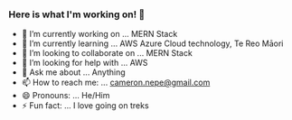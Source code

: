### Here is what I'm working on! 👋 

- 🔭 I’m currently working on ... MERN Stack
- 🌱 I’m currently learning ... AWS Azure Cloud technology, Te Reo Māori
- 👯 I’m looking to collaborate on ... MERN Stack
- 🤔 I’m looking for help with ... AWS
- 💬 Ask me about ... Anything
- 📫 How to reach me: ... cameron.nepe@gmail.com
- 😄 Pronouns: ... He/Him
- ⚡ Fun fact: ... I love going on treks

